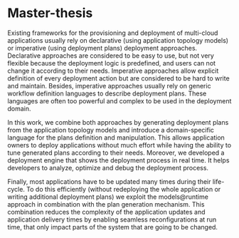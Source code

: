 # Master-thesis
Existing frameworks for the provisioning and deployment of multi-cloud applications usually rely on declarative (using application topology models) or imperative (using deployment plans) deployment approaches. Declarative approaches are considered to be easy to use, but not very flexible because the deployment logic is predefined, and users can not change it according to their needs. Imperative approaches allow explicit definition of every deployment action but are considered to be hard to write and maintain. Besides, imperative approaches usually rely on generic workflow definition languages to describe deployment plans. These languages are often too powerful and complex to be used in the deployment domain.

In this work, we combine both approaches by generating deployment plans from the application topology models and introduce a domain-specific language for the plans definition and manipulation. This allows application owners to deploy applications without much effort while having the ability to tune generated plans according to their needs. Moreover, we developed a deployment engine that shows the deployment process in real time. It helps developers to analyze, optimize and debug the deployment process.

Finally, most applications have to be updated many times during their life-cycle. To do this efficiently (without redeploying the whole application or writing additional deployment plans) we exploit the models@runtime approach in combination with the plan generation mechanism. This combination reduces the complexity of the application updates and application delivery times by enabling seamless reconfigurations at run time, that only impact parts of the system that are going to be changed.
